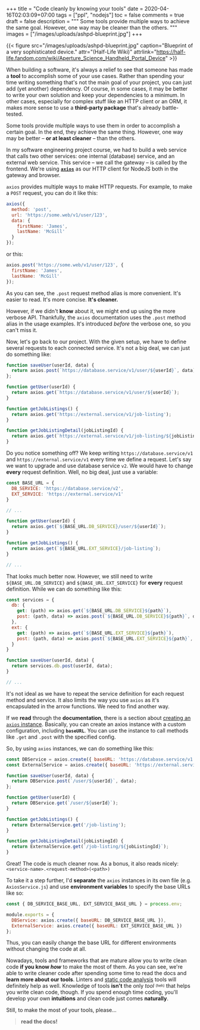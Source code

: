 +++
title = "Code cleanly by knowing your tools"
date = 2020-04-16T02:03:09+07:00
tags = ["ppl", "nodejs"]
toc = false
comments = true
draft = false
description = """
Some tools provide multiple ways to achieve the same goal.
However, one way may be cleaner than the others.
"""
images = ["/images/uploads/ashpd-blueprint.jpg"]
+++

{{< figure src="/images/uploads/ashpd-blueprint.jpg"
caption="Blueprint of a very sophisticated device."
attr="(Half-Life Wiki)"
attrlink="https://half-life.fandom.com/wiki/Aperture_Science_Handheld_Portal_Device" >}}

When building a software, it's always a relief to see that someone has made a
**tool** to accomplish some of your use cases. Rather than spending your time
writing something that's not the main goal of your project, you can just add
(yet another) dependency. Of course, in some cases, it may be better to write
your own solution and keep your dependencies to a minimum. In other cases,
especially for complex stuff like an HTTP client or an ORM, it makes more
sense to use a **third-party package** that's already battle-tested.

Some tools provide multiple ways to use them in order to accomplish a certain
goal. In the end, they achieve the same thing. However, one way may be better
– **or at least cleaner** – than the others.

In my software engineering project course, we had to build a web service that
calls two other services: one internal (database) service, and an external web
service. This service – we call the gateway – is called by the frontend. We're
using [**`axios`**][axios] as our HTTP client for NodeJS both in the gateway
and browser.

`axios` provides multiple ways to make HTTP requests. For example, to make a
`POST` request, you can do it like this:

```js
axios({
  method: 'post',
  url: 'https://some.web/v1/user/123',
  data: {
    firstName: 'James',
    lastName: 'McGill'
  }
});
```

or this:

```js
axios.post('https://some.web/v1/user/123', {
  firstName: 'James',
  lastName: 'McGill'
});
```

As you can see, the `.post` request method alias is more convenient. It's easier
to read. It's more concise. **It's cleaner.**

However, if we didn't **know** about it, we might end up using the more verbose
API. Thankfully, the `axios` documentation uses the `.post` method alias in the
usage examples. It's introduced *before* the verbose one, so you can't miss it.

Now, let's go back to our project. With the given setup, we have to define
several requests to each connected service. It's not a big deal, we can just
do something like:

```js
function saveUser(userId, data) {
  return axios.post(`https://database.service/v1/user/${userId}`, data);
};

function getUser(userId) {
  return axios.get(`https://database.service/v1/user/${userId}`);
}

function getJobListings() {
  return axios.get('https://external.service/v1/job-listing');
}

function getJobListingDetail(jobListingId) {
  return axios.get(`https://external.service/v1/job-listing/${jobListingId}`);
}
```

Do you notice something off? We keep writing `https://database.service/v1` and
`https://external.service/v1` every time we define a request. Let's say we want
to upgrade and use database service `v2`. We would have to change **every**
request definition. Well, no big deal, just use a variable:

```js
const BASE_URL = {
  DB_SERVICE: 'https://database.service/v2',
  EXT_SERVICE: 'https://external.service/v1'
}

// ...

function getUser(userId) {
  return axios.get(`${BASE_URL.DB_SERVICE}/user/${userId}`);
}

function getJobListings() {
  return axios.get(`${BASE_URL.EXT_SERVICE}/job-listing`);
}

// ...
```

That looks much better now. However, we still need to write
`${BASE_URL.DB_SERVICE}` and `${BASE_URL.EXT_SERVICE}` for **every** request
definition. While we can do something like this:

```js
const services = {
  db: {
    get: (path) => axios.get(`${BASE_URL.DB_SERVICE}${path}`),
    post: (path, data) => axios.post(`${BASE_URL.DB_SERVICE}${path}`, data),
  },
  ext: {
    get: (path) => axios.get(`${BASE_URL.EXT_SERVICE}${path}`),
    post: (path, data) => axios.post(`${BASE_URL.EXT_SERVICE}${path}`, data),
  }
}

function saveUser(userId, data) {
  return services.db.post(userId, data);
}

// ...
```

It's not ideal as we have to repeat the service definition for each request
method and service. It also limits the way you use `axios` as it's encapsulated
in the arrow functions. We need to find another way.

If we **read** through the **documentation**, there is a section about
[creating an `axios` instance][axios-instance]. Basically, you can create an
axios instance with a custom configuration, including **`baseURL`**. You can
use the instance to call methods like `.get` and `.post` with the specified
config.

So, by using `axios` instances, we can do something like this:

```js
const DBService = axios.create({ baseURL: 'https://database.service/v1' });
const ExternalService = axios.create({ baseURL: 'https://external.service/v1' });

function saveUser(userId, data) {
  return DBService.post(`/user/${userId}`, data);
};

function getUser(userId) {
  return DBService.get(`/user/${userId}`);
}

function getJobListings() {
  return ExternalService.get('/job-listing');
}

function getJobListingDetail(jobListingId) {
  return ExternalService.get(`/job-listing/${jobListingId}`);
}
```

Great! The code is much cleaner now. As a bonus, it also reads nicely:\
`<service-name>.<request-method>(<path>)`

To take it a step further, I'd **separate** the `axios` instances in its own
file (e.g. `AxiosService.js`) and use **environment variables** to specify the
base URLs like so:

```js
const { DB_SERVICE_BASE_URL, EXT_SERVICE_BASE_URL } = process.env;

module.exports = {
  DBService: axios.create({ baseURL: DB_SERVICE_BASE_URL }),
  ExternalService: axios.create({ baseURL: EXT_SERVICE_BASE_URL })
};
```

Thus, you can easily change the base URL for different environments
without changing the code at all.

Nowadays, tools and frameworks that are mature allow you to write clean code
**if you know *how*** to make the most of them. As you can see, we're able to
write cleaner code after spending some time to read the docs and
**learn more about our tools**. Linters and
[static code analysis][static-analysis] tools will definitely help as well.
Knowledge of tools **isn't** the only *tool* <sup><sub>(heh)</sub></sup> that
helps you write clean code, though. If you spend enough time coding, you'll
develop your own **intuitions** and clean code just comes **naturally**.

Still, to make the most of your tools, please...

> **read the docs!**

[axios]: https://github.com/axios/axios
[axios-instance]: https://github.com/axios/axios/blob/master/README.md#creating-an-instance
[static-analysis]: https://en.wikipedia.org/wiki/Static_program_analysis

